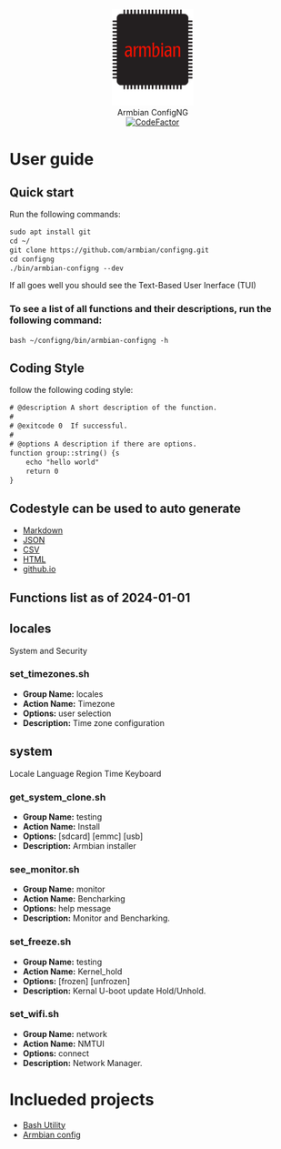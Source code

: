 
<p align="center">
    <img src="https://raw.githubusercontent.com/armbian/build/main/.github/armbian-logo.png" alt="Armbian logo" width="144">
    <br>
    Armbian ConfigNG
    <br>
    <a href="https://www.codefactor.io/repository/github/tearran/configng"><img src="https://www.codefactor.io/repository/github/tearran/configng/badge" alt="CodeFactor" /></a>
</p>

# User guide
## Quick start
Run the following commands:

    sudo apt install git
    cd ~/
    git clone https://github.com/armbian/configng.git
    cd configng
    ./bin/armbian-configng --dev

If all goes well you should see the Text-Based User Inerface (TUI)

### To see a list of all functions and their descriptions, run the following command:
~~~
bash ~/configng/bin/armbian-configng -h
~~~
## Coding Style
follow the following coding style:
~~~
# @description A short description of the function.
#
# @exitcode 0  If successful.
#
# @options A description if there are options.
function group::string() {s
    echo "hello world"
    return 0
}
~~~
## Codestyle can be used to auto generate
 - [Markdown](share/armbian-configng/readme.md)
 - [JSON](share/armbian-configng/data/armbian-configng.json)
 - [CSV](share/armbian-configng/data/armbian-configng.csv)
 - [HTML](share/armbian-configng/armbian-configng-table.html)
 - [github.io](//tearran/github.io/armbian-configng/index.html)
## Functions list as of 2024-01-01
## locales
System and Security

### set_timezones.sh

 - **Group Name:** locales
 - **Action Name:** Timezone
 - **Options:** user selection
 - **Description:** Time zone configuration

## system
Locale Language Region Time Keyboard

### get_system_clone.sh

 - **Group Name:** testing
 - **Action Name:** Install
 - **Options:** [sdcard] [emmc] [usb]
 - **Description:** Armbian installer

### see_monitor.sh

 - **Group Name:** monitor
 - **Action Name:** Bencharking
 - **Options:** help message
 - **Description:** Monitor and Bencharking.

### set_freeze.sh

 - **Group Name:** testing
 - **Action Name:** Kernel_hold
 - **Options:** [frozen] [unfrozen]
 - **Description:** Kernal U-boot update Hold/Unhold.

### set_wifi.sh

 - **Group Name:** network
 - **Action Name:** NMTUI
 - **Options:** connect
 - **Description:** Network Manager.


# Inclueded projects
- [Bash Utility](https://labbots.github.io/bash-utility)
- [Armbian config](https://github.com/armbian/config.git)

